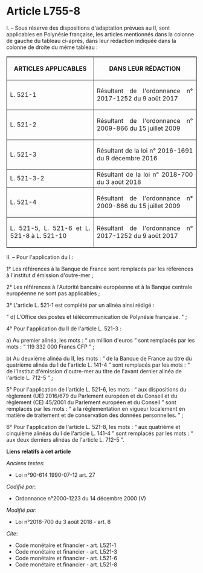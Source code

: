 # Article L755-8

I. – Sous réserve des dispositions d'adaptation prévues au II, sont applicables en Polynésie française, les articles
mentionnés dans la colonne de gauche du tableau ci-après, dans leur rédaction indiquée dans la colonne de droite du même
tableau :

<table border="1">
  <tbody>
    <tr>
      <th>

ARTICLES APPLICABLES</th>
      <th>

DANS LEUR RÉDACTION</th>
    </tr>
    <tr>
      <td align="justify">

L. 521-1</td>
      <td align="justify">

Résultant de l'ordonnance n° 2017-1252 du 9 août 2017</td>
    </tr>
    <tr>
      <td align="justify">

L. 521-2</td>
      <td align="justify">

Résultant de l'ordonnance n° 2009-866 du 15 juillet 2009</td>
    </tr>
    <tr>
      <td align="justify">

L. 521-3</td>
      <td align="justify">

Résultant de la loi n° 2016-1691 du 9 décembre 2016</td>
    </tr>
    <tr>
      <td align="justify">L. 521-3-2</td>
      <td align="justify">Résultant de la loi n° 2018-700 du 3 août 2018</td>
    </tr>
    <tr>
      <td align="justify">

L. 521-4</td>
      <td align="justify">

Résultant de l'ordonnance n° 2009-866 du 15 juillet 2009</td>
    </tr>
    <tr>
      <td align="justify">

L. 521-5, L. 521-6 et L. 521-8 à L. 521-10</td>
      <td align="justify">

Résultant de l'ordonnance n° 2017-1252 du 9 août 2017</td>
    </tr>
  </tbody>
</table>

II. – Pour l'application du I :

1° Les références à la Banque de France sont remplacés par les références à l'institut d'émission d'outre-mer ;

2° Les références à l'Autorité bancaire européenne et à la Banque centrale européenne ne sont pas applicables ;

3° L'article L. 521-1 est complété par un alinéa ainsi rédigé :

" d) L'Office des postes et télécommunication de Polynésie française. " ;

4° Pour l'application du II de l'article L. 521-3 :

a) Au premier alinéa, les mots : “ un million d'euros ” sont remplacés par les mots : “ 119 332 000 Francs CFP ” ;

b) Au deuxième alinéa du II, les mots : “ de la Banque de France au titre du quatrième alinéa du I de l'article L. 141-4 ”
sont remplacés par les mots : “ de l'Institut d'émission d'outre-mer au titre de l'avant dernier alinéa de l'article L. 712-5
” ;

5° Pour l'application de l'article L. 521-6, les mots : “ aux dispositions du règlement (UE) 2016/679 du Parlement européen
et du Conseil et du règlement (CE) 45/2001 du Parlement européen et du Conseil ” sont remplacés par les mots : “ à la
réglementation en vigueur localement en matière de traitement et de conservation des données personnelles. ” ;

6° Pour l'application de l'article L. 521-8, les mots : “ aux quatrième et cinquième alinéas du I de l'article L. 141-4 ”
sont remplacés par les mots : “ aux deux derniers alinéas de l'article L. 712-5 ”.

**Liens relatifs à cet article**

_Anciens textes_:

  - Loi n°90-614 1990-07-12 art. 27

_Codifié par_:

  - Ordonnance n°2000-1223 du 14 décembre 2000 (V)

_Modifié par_:

  - Loi n°2018-700 du 3 août 2018 - art. 8

_Cite_:

  - Code monétaire et financier - art. L521-1
  - Code monétaire et financier - art. L521-3
  - Code monétaire et financier - art. L521-6
  - Code monétaire et financier - art. L521-8
